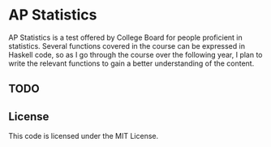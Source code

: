 # AP Statistics

AP Statistics is a test offered by College Board for people proficient in statistics. Several
functions covered in the course can be expressed in Haskell code, so as I go through the course over
the following year, I plan to write the relevant functions to gain a better understanding of the
content.

## TODO

## License

This code is licensed under the MIT License.
